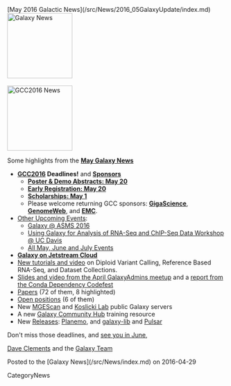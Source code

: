 <div class='newsItemHeader'>[May 2016 Galactic News](/src/News/2016_05GalaxyUpdate/index.md)</div>

<div class='right'>
<a href='/src/GalaxyUpdates/2016_05/index.md'><img src="/src/Images/GalaxyLogos/GalaxyNews.png" alt="Galaxy News" width=150 /></a><br />
<br />
<a href='/src/GalaxyUpdates/2016_05/index.md#gcc2016'><img src="/src/Images/Logos/GCC2016LogoTallBig.png" alt="GCC2016 News" width="150" /></a></div>


Some highlights from the **[May Galaxy News](/src/GalaxyUpdates/2016_05/index.md)**

* **[GCC2016](/src/GalaxyUpdates/2016_05/index.md#gcc2016) Deadlines!** and **[Sponsors](/src/GalaxyUpdates/2016_05/index.md#sponsors)**
  * **[Poster & Demo Abstracts: May 20](/src/GalaxyUpdates/2016_05/index.md#poster--demo-abstracts-may-20)**
  * **[Early Registration: May 20](/src/GalaxyUpdates/2016_05/index.md#early-registration-may-20)**
  * **[Scholarships: May 1](/src/GalaxyUpdates/2016_05/index.md#scholarships-may-1)**
  * Please welcome returning GCC sponsors: **[GigaScience](/src/GalaxyUpdates/2016_05/index.md#gigascience)**, **[GenomeWeb](/src/GalaxyUpdates/2016_05/index.md#genomeweb)**, and **[EMC](/src/GalaxyUpdates/2016_05/index.md#emc)**.
* [Other Upcoming Events](/src/GalaxyUpdates/2016_05/index.md#upcoming-events):
  * [Galaxy @ ASMS 2016](/src/GalaxyUpdates/2016_05/index.md#galaxy-at-asms-2016)
  * [Using Galaxy for Analysis of RNA-Seq and ChIP-Seq Data Workshop @ UC Davis](/src/GalaxyUpdates/2016_05/index.md#using-galaxy-for-analysis-of-rna-seq-and-chip-seq-data)
  * [All May, June and July Events](/src/GalaxyUpdates/2016_05/index.md#may-june-and-july-events)
* **[Galaxy on Jetstream Cloud](/src/GalaxyUpdates/2016_05/index.md#galaxy-on-jetstream-cloud)**
* [New tutorials and video](/src/GalaxyUpdates/2016_05/index.md#new-tutorials-and-video) on Diploid Variant Calling, Reference Based RNA-Seq, and Dataset Collections. 
* [Slides and video from the April GalaxyAdmins meetup](/src/GalaxyUpdates/2016_05/index.md#april-galaxyadmins-slides--video) and a [report from the Conda Dependency Codefest](/src/GalaxyUpdates/2016_05/index.md#conda-dependency-codefest-report) 
* [Papers](/src/GalaxyUpdates/2016_05/index.md#new-papers) (72 of them, 8 highlighted)
* [Open positions](/src/GalaxyUpdates/2016_05/index.md#whos-hiring) (6 of them)
* New [MGEScan](/src/GalaxyUpdates/2016_05/index.md#mgescan) and [Koslicki Lab](/src/GalaxyUpdates/2016_05/index.md#koslicki-lab) public Galaxy servers
* A new [Galaxy Community Hub](/src/GalaxyUpdates/2016_05/index.md#galaxy-community-hubs) training resource
* New [Releases](/src/GalaxyUpdates/2016_05/index.md#releases): [Planemo](/src/GalaxyUpdates/2016_05/index.md#planemo-0242), and [galaxy-lib](/src/GalaxyUpdates/2016_05/index.md#galaxy-lib-1670) and [Pulsar](/src/GalaxyUpdates/2016_05/index.md#pulsar)

Don't miss those deadlines, and [see you in June](https://gcc2016.iu.edu/),

[Dave Clements](/src/DaveClements/index.md) and the [Galaxy Team](/src/GalaxyTeam/index.md)

<div class='newsItemFooter'>Posted to the [Galaxy News](/src/News/index.md) on 2016-04-29</div>

CategoryNews
